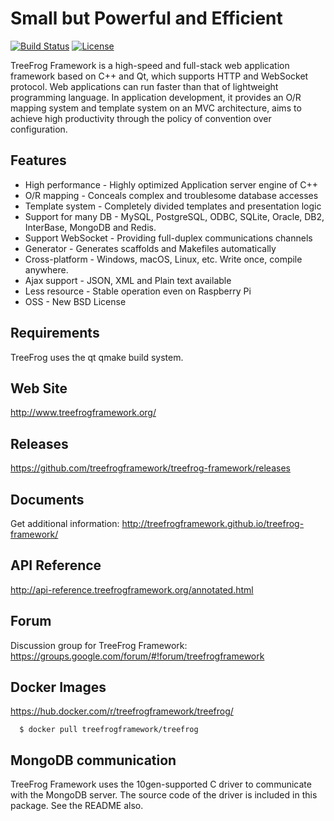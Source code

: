 Small but Powerful and Efficient
================================

[![Build Status](https://travis-ci.org/treefrogframework/treefrog-framework.svg?branch=master)](https://travis-ci.org/treefrogframework/treefrog-framework)
[![License](https://img.shields.io/badge/License-BSD%203--Clause-blue.svg)](https://opensource.org/licenses/BSD-3-Clause)

TreeFrog Framework is a high-speed and full-stack web application framework
based on C++ and Qt, which supports HTTP and WebSocket protocol. Web
applications can run faster than that of lightweight programming language.
In application development, it provides an O/R mapping system and template
system on an MVC architecture, aims to achieve high productivity through the
policy of convention over configuration.

Features
--------
 * High performance  - Highly optimized Application server engine of C++
 * O/R mapping  - Conceals complex and troublesome database accesses
 * Template system  - Completely divided templates and presentation logic
 * Support for many DB  - MySQL, PostgreSQL, ODBC, SQLite, Oracle, DB2,
   InterBase, MongoDB and Redis.
 * Support WebSocket  - Providing full-duplex communications channels
 * Generator  - Generates scaffolds and Makefiles automatically
 * Cross-platform  - Windows, macOS, Linux, etc. Write once, compile
   anywhere.
 * Ajax support  - JSON, XML and Plain text available
 * Less resource  -  Stable operation even on Raspberry Pi
 * OSS  - New BSD License

Requirements
------------
TreeFrog uses the qt qmake build system.

Web Site
--------
 http://www.treefrogframework.org/

Releases
--------
 https://github.com/treefrogframework/treefrog-framework/releases

Documents
---------
 Get additional information:
 http://treefrogframework.github.io/treefrog-framework/

API Reference
-------------
 http://api-reference.treefrogframework.org/annotated.html

Forum
-----
 Discussion group for TreeFrog Framework:
 https://groups.google.com/forum/#!forum/treefrogframework

Docker Images
-------------
  https://hub.docker.com/r/treefrogframework/treefrog/

```
  $ docker pull treefrogframework/treefrog
```

MongoDB communication
---------------------
TreeFrog Framework uses the 10gen-supported C driver to communicate with the
MongoDB server. The source code of the driver is included in this package.
See the README also.
